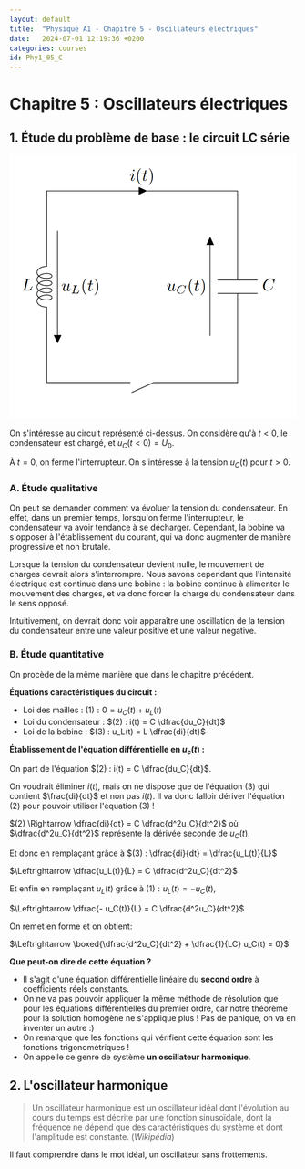 ```yaml
---
layout: default
title:  "Physique A1 - Chapitre 5 - Oscillateurs électriques"
date:   2024-07-01 12:19:36 +0200
categories: courses
id: Phy1_05_C
---
```


# Chapitre 5 : Oscillateurs électriques

## 1. Étude du problème de base : le circuit LC série

![](./img/05_C/LC_series.png)

On s'intéresse au circuit représenté ci-dessus. On considère qu'à $t<0$, le condensateur est chargé, et $u_C(t<0) = U_0$. 

À $t=0$, on ferme l'interrupteur. On s'intéresse à la tension $u_C(t)$ pour $t>0$.

### A. Étude qualitative

On peut se demander comment va évoluer la tension du condensateur. En effet, dans un premier temps, lorsqu'on ferme l'interrupteur, le condensateur va avoir tendance à se décharger. Cependant, la bobine va s'opposer à l'établissement du courant, qui va donc augmenter de manière progressive et non brutale. 

Lorsque la tension du condensateur devient nulle, le mouvement de charges devrait alors s'interrompre. Nous savons cependant que l'intensité électrique est continue dans une bobine : la bobine continue à alimenter le mouvement des charges, et va donc forcer la charge du condensateur dans le sens opposé. 

Intuitivement, on devrait donc voir apparaître une oscillation de la tension du condensateur entre une valeur positive et une valeur négative. 

### B. Étude quantitative

On procède de la même manière que dans le chapitre précédent. 

**Équations caractéristiques du circuit :**

- Loi des mailles : $(1) : 0 = u_C(t) + u_L(t)$
- Loi du condensateur : $(2) : i(t) = C \dfrac{du_C}{dt}$
- Loi de la bobine : $(3) : u_L(t) = L \dfrac{di}{dt}$

**Établissement de l'équation différentielle en $u_c(t)$ :**


On part de l'équation $(2) : i(t) = C \dfrac{du_C}{dt}$.

On voudrait éliminer $i(t)$, mais on ne dispose que de l'équation $(3)$ qui contient $\frac{di}{dt}$ et non pas $i(t)$. Il va donc falloir dériver l'équation $(2)$ pour pouvoir utiliser l'équation $(3)$ !

$(2) \Rightarrow \dfrac{di}{dt} = C \dfrac{d^2u_C}{dt^2}$ où $\dfrac{d^2u_C}{dt^2}$ représente la dérivée seconde de $u_C(t)$.

Et donc en remplaçant grâce à $(3) : \dfrac{di}{dt} = \dfrac{u_L(t)}{L}$

$\Leftrightarrow \dfrac{u_L(t)}{L} = C \dfrac{d^2u_C}{dt^2}$

Et enfin en remplaçant $u_L(t)$ grâce à $(1) : u_L(t) = - u_C(t)$,

$\Leftrightarrow \dfrac{- u_C(t)}{L} = C \dfrac{d^2u_C}{dt^2}$

On remet en forme et on obtient: 

$\Leftrightarrow \boxed{\dfrac{d^2u_C}{dt^2} + \dfrac{1}{LC} u_C(t) = 0}$

**Que peut-on dire de cette équation ?**

- Il s'agit d'une équation différentielle linéaire du **second ordre** à coefficients réels constants.
- On ne va pas pouvoir appliquer la même méthode de résolution que pour les équations différentielles du premier ordre, car notre théorème pour la solution homogène ne s'applique plus ! Pas de panique, on va en inventer un autre :)
- On remarque que les fonctions qui vérifient cette équation sont les fonctions trigonométriques !
- On appelle ce genre de système **un oscillateur harmonique**.

## 2. L'oscillateur harmonique

> Un oscillateur harmonique est un oscillateur idéal dont l'évolution au cours du temps est décrite par une fonction sinusoïdale, dont la fréquence ne dépend que des caractéristiques du système et dont l'amplitude est constante. (*Wikipédia*)

Il faut comprendre dans le mot idéal, un oscillateur sans frottements. 